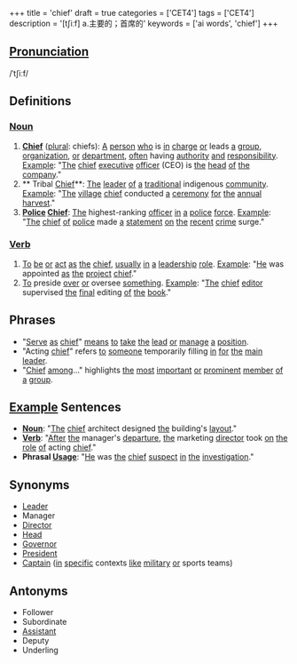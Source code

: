 +++
title = 'chief'
draft = true
categories = ['CET4']
tags = ['CET4']
description = '[t∫iːf] a.主要的；首席的'
keywords = ['ai words', 'chief']
+++

## [Pronunciation](/post/pronunciation/)
/ˈtʃiːf/

## Definitions
### [Noun](/post/noun/)
1. **[Chief](/post/chief/)** ([plural](/post/plural/): chiefs): [A](/post/a/) [person](/post/person/) [who](/post/who/) is [in](/post/in/) [charge](/post/charge/) [or](/post/or/) leads [a](/post/a/) [group](/post/group/), [organization](/post/organization/), [or](/post/or/) [department](/post/department/), [often](/post/often/) having [authority](/post/authority/) [and](/post/and/) [responsibility](/post/responsibility/). [Example](/post/example/): "[The](/post/the/) [chief](/post/chief/) [executive](/post/executive/) [officer](/post/officer/) (CEO) is [the](/post/the/) [head](/post/head/) [of](/post/of/) [the](/post/the/) [company](/post/company/)."
2. ** Tribal [Chief](/post/chief/)**: [The](/post/the/) [leader](/post/leader/) [of](/post/of/) [a](/post/a/) [traditional](/post/traditional/) indigenous [community](/post/community/). [Example](/post/example/): "[The](/post/the/) [village](/post/village/) [chief](/post/chief/) conducted [a](/post/a/) [ceremony](/post/ceremony/) [for](/post/for/) [the](/post/the/) [annual](/post/annual/) [harvest](/post/harvest/)."
3. **[Police](/post/police/) [Chief](/post/chief/)**: [The](/post/the/) highest-ranking [officer](/post/officer/) [in](/post/in/) [a](/post/a/) [police](/post/police/) [force](/post/force/). [Example](/post/example/): "[The](/post/the/) [chief](/post/chief/) [of](/post/of/) [police](/post/police/) made [a](/post/a/) [statement](/post/statement/) [on](/post/on/) [the](/post/the/) [recent](/post/recent/) [crime](/post/crime/) surge."

### [Verb](/post/verb/)
1. [To](/post/to/) [be](/post/be/) [or](/post/or/) [act](/post/act/) [as](/post/as/) [the](/post/the/) [chief](/post/chief/), [usually](/post/usually/) [in](/post/in/) [a](/post/a/) [leadership](/post/leadership/) [role](/post/role/). [Example](/post/example/): "[He](/post/he/) was appointed [as](/post/as/) [the](/post/the/) [project](/post/project/) [chief](/post/chief/)."
2. [To](/post/to/) preside [over](/post/over/) [or](/post/or/) oversee [something](/post/something/). [Example](/post/example/): "[The](/post/the/) [chief](/post/chief/) [editor](/post/editor/) supervised [the](/post/the/) [final](/post/final/) editing [of](/post/of/) [the](/post/the/) [book](/post/book/)."

## Phrases
- "[Serve](/post/serve/) [as](/post/as/) [chief](/post/chief/)" [means](/post/means/) [to](/post/to/) [take](/post/take/) [the](/post/the/) [lead](/post/lead/) [or](/post/or/) [manage](/post/manage/) [a](/post/a/) [position](/post/position/).
- "Acting [chief](/post/chief/)" refers [to](/post/to/) [someone](/post/someone/) temporarily filling [in](/post/in/) [for](/post/for/) [the](/post/the/) [main](/post/main/) [leader](/post/leader/).
- "[Chief](/post/chief/) [among](/post/among/)..." highlights [the](/post/the/) [most](/post/most/) [important](/post/important/) [or](/post/or/) [prominent](/post/prominent/) [member](/post/member/) [of](/post/of/) [a](/post/a/) [group](/post/group/).

## [Example](/post/example/) Sentences
- **[Noun](/post/noun/)**: "[The](/post/the/) [chief](/post/chief/) architect designed [the](/post/the/) building's [layout](/post/layout/)."
- **[Verb](/post/verb/)**: "[After](/post/after/) [the](/post/the/) manager's [departure](/post/departure/), [the](/post/the/) marketing [director](/post/director/) took [on](/post/on/) [the](/post/the/) [role](/post/role/) [of](/post/of/) acting [chief](/post/chief/)."
- **Phrasal [Usage](/post/usage/)**: "[He](/post/he/) was [the](/post/the/) [chief](/post/chief/) [suspect](/post/suspect/) [in](/post/in/) [the](/post/the/) [investigation](/post/investigation/)."

## Synonyms
- [Leader](/post/leader/)
- Manager
- [Director](/post/director/)
- [Head](/post/head/)
- [Governor](/post/governor/)
- [President](/post/president/)
- [Captain](/post/captain/) ([in](/post/in/) [specific](/post/specific/) contexts [like](/post/like/) [military](/post/military/) [or](/post/or/) sports teams)

## Antonyms
- Follower
- Subordinate
- [Assistant](/post/assistant/)
- Deputy
- Underling
